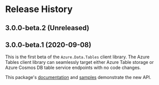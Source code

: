 # Release History

## 3.0.0-beta.2 (Unreleased)


## 3.0.0-beta.1 (2020-09-08)

This is the first beta of the `Azure.Data.Tables` client library. The Azure Tables client library can seamlessly target either Azure Table storage or Azure Cosmos DB table service endpoints with no code changes.

This package's [documentation](https://github.com/Azure/azure-sdk-for-net/blob/master/sdk/tables/Azure.Data.Tables/readme.md) 
and [samples](https://github.com/Azure/azure-sdk-for-net/tree/master/sdk/tables/Azure.Data.Tables/samples) demonstrate the new API.
